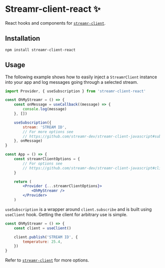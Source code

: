 # Streamr-client-react ✨

React hooks and components for [`streamr-client`](https://github.com/streamr-dev/streamr-client-javascript).

## Installation

```
npm install streamr-client-react
```

## Usage

The following example shows how to easily inject a `StreamrClient` instance into your app and log
messages going through a selected stream.

```jsx
import Provider, { useSubscription } from 'streamr-client-react'

const OhMyStreamr = () => {
    const onMessage = useCallback((message) => {
        console.log(message)
    }, [])

    useSubscription({
        stream: 'STREAM ID',
        // For more options see
        // https://github.com/streamr-dev/streamr-client-javascript#subscription-options
    }, onMessage)
}

const App = () => {
    const streamrClientOptions = {
        // For options see
        // https://github.com/streamr-dev/streamr-client-javascript#client-options
    }

    return (
        <Provider {...streamrClientOptions}>
            <OhMyStreamr />
        </Provider>
    )
```

`useSubscription` is a wrapper around `client.subscribe` and is built using `useClient`
hook. Getting the client for arbitrary use is simple.

```jsx
const OhMyStreamr = () => {
    const client = useClient()

    client.publish('STREAM ID', {
        temperature: 25.4,
    })
}
```

Refer to [`streamr-client`](https://github.com/streamr-dev/streamr-client-javascript) for more options.
